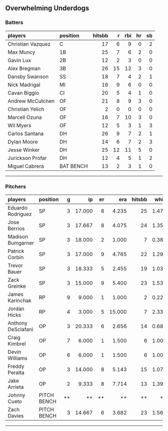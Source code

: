 ## Overwhelming Underdogs

### Batters

 
|players           |position  | hitsbb|  r| rbi| hr| sb| 
|:-----------------|:---------|------:|--:|---:|--:|--:| 
|Christian Vazquez |C         |     17|  6|   9|  0|  2| 
|Max Muncy         |1B        |     25|  7|   6|  2|  0| 
|Gavin Lux         |2B        |     12|  2|   3|  0|  0| 
|Alex Bregman      |3B        |     26| 15|  12|  3|  0| 
|Dansby Swanson    |SS        |     18|  7|   4|  2|  1| 
|Nick Madrigal     |MI        |     16|  9|   6|  0|  0| 
|Cavan Biggio      |CI        |     20|  5|   4|  1|  0| 
|Andrew McCutchen  |OF        |     21|  8|   9|  3|  0| 
|Christian Yelich  |OF        |      2|  0|   0|  0|  0| 
|Marcell Ozuna     |OF        |     16|  7|  10|  3|  0| 
|Wil Myers         |OF        |     12|  5|   3|  1|  3| 
|Carlos Santana    |DH        |     26|  9|   7|  2|  1| 
|Dylan Moore       |DH        |     14|  6|   7|  2|  3| 
|Jesse Winker      |DH        |     25| 12|  11|  5|  0| 
|Jurickson Profar  |DH        |     12|  4|   5|  1|  2| 
|Miguel Cabrera    |BAT BENCH |     13|  2|   3|  1|  0| 


* * *

### Pitchers

 
|players            |position    |  g|     ip| er|    era| hitsbb|  whip| so|  w| sv| 
|:------------------|:-----------|--:|------:|--:|------:|------:|-----:|--:|--:|--:| 
|Eduardo Rodriguez  |SP          |  3| 17.000|  8|  4.235|     25| 1.471| 15|  2|  0| 
|Jose Berrios       |SP          |  3| 17.667|  8|  4.075|     24| 1.358| 13|  1|  0| 
|Madison Bumgarner  |SP          |  3| 18.000|  2|  1.000|      7| 0.389| 20|  2|  0| 
|Patrick Corbin     |SP          |  3| 17.000|  9|  4.765|     22| 1.294|  9|  1|  0| 
|Trevor Bauer       |SP          |  3| 18.333|  5|  2.455|     19| 1.036| 22|  1|  0| 
|Zack Greinke       |SP          |  3| 15.000|  9|  5.400|     23| 1.533| 15|  0|  0| 
|James Karinchak    |RP          |  9|  9.000|  1|  1.000|      2| 0.222| 19|  0|  2| 
|Jordan Hicks       |RP          |  4|  3.000|  5| 15.000|      7| 2.333|  3|  0|  0| 
|Anthony DeSclafani |OP          |  3| 20.333|  6|  2.656|     14| 0.689| 15|  1|  0| 
|Craig Kimbrel      |OP          |  7|  6.000|  1|  1.500|      6| 1.000|  8|  0|  2| 
|Devin Williams     |OP          |  6|  6.000|  1|  1.500|      6| 1.000| 10|  0|  0| 
|Freddy Peralta     |OP          |  3| 14.000|  8|  5.143|     15| 1.071| 22|  1|  0| 
|Jake Arrieta       |OP          |  2|  9.333|  8|  7.714|     13| 1.393| 10|  0|  0| 
|Johnny Cueto       |PITCH BENCH | **|     **| **|     **|     **|    **| **| **| **| 
|Zach Davies        |PITCH BENCH |  3| 14.667|  6|  3.682|     23| 1.568|  8|  1|  0| 


* * *


